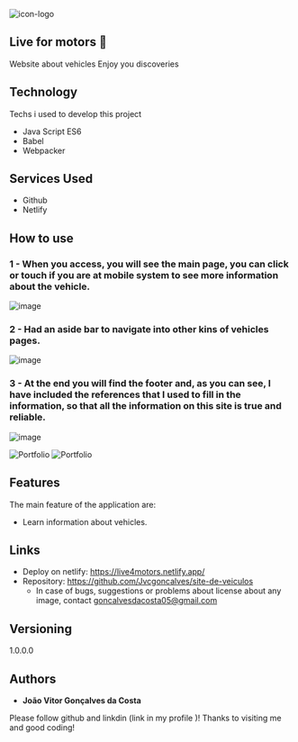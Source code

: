 
![icon-logo](https://github.com/Jvcgoncalves/site-de-veiculos/assets/127047416/d72ba40c-9da7-4062-bf94-ddb799b36d3f)

## Live for motors 🚗
Website about vehicles
Enjoy you discoveries


## Technology 

Techs i used to develop this project

* Java Script  ES6
* Babel
* Webpacker

## Services Used

* Github
* Netlify
  
## How to use

### 1 - When you access, you will see the main page, you can click or touch if you are at mobile system to see more information about the vehicle.

![image](https://github.com/Jvcgoncalves/site-de-veiculos/assets/127047416/f01605a5-09e8-459f-bd0a-117fd845d1f0)

### 2 - Had an aside bar to navigate into other kins of vehicles pages.

![image](https://github.com/Jvcgoncalves/site-de-veiculos/assets/127047416/afaf6906-044f-479e-ab7b-ff4c485beaa1)

### 3 - At the end you will find the footer and, as you can see, I have included the references that I used to fill in the information, so that all the information on this site is true and reliable.

![image](https://github.com/Jvcgoncalves/site-de-veiculos/assets/127047416/71b52001-b822-4d2f-922a-a520da09f43d)


![Portfolio](https://github.com/Lucasdfg07/Blog_Lucas_Fernandes/blob/master/public/readme/portfolio_1.png)
![Portfolio](https://github.com/Lucasdfg07/Blog_Lucas_Fernandes/blob/master/public/readme/portfolio_2.png)


## Features

The main feature of the application are:
 - Learn information about vehicles.

## Links
  - Deploy on netlify: https://live4motors.netlify.app/
  - Repository: https://github.com/Jvcgoncalves/site-de-veiculos
    - In case of bugs, suggestions or problems about license about any image,
      contact goncalvesdacosta05@gmail.com

  ## Versioning

  1.0.0.0


  ## Authors

  * **João Vitor Gonçalves da Costa** 

  Please follow github and linkdin (link in my profile )!
  Thanks to visiting me and good coding!
